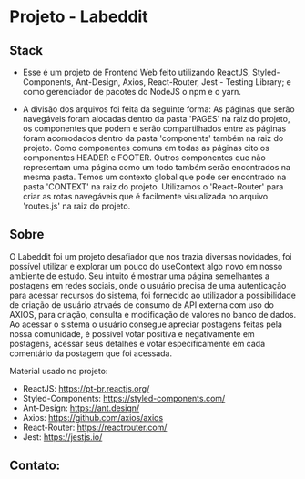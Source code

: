 
# Projeto - Labeddit 

## Stack
- Esse é um projeto de Frontend Web feito utilizando ReactJS, Styled-Components,
Ant-Design, Axios, React-Router, Jest - Testing Library; 
e como gerenciador de pacotes do NodeJS o npm e o yarn.

- A divisão dos arquivos foi feita da seguinte forma:
As páginas que serão navegáveis foram alocadas dentro da pasta 'PAGES' na raiz
do projeto, os componentes que podem e serão compartilhados entre as páginas
foram acomodados dentro da pasta 'components' também na raiz do projeto.
Como componentes comuns em todas as páginas cito os componentes HEADER e FOOTER.
Outros componentes que não representam uma página como um todo também serão
encontrados na mesma pasta. Temos um contexto global que pode ser encontrado na
pasta 'CONTEXT' na raiz do projeto. Utilizamos o 'React-Router' para criar as rotas
navegáveis que é facilmente visualizada no arquivo 'routes.js' na raiz do projeto.


## Sobre
O Labeddit foi um projeto desafiador que nos trazia diversas novidades,
foi possível utilizar e explorar um pouco do useContext algo novo em nosso
ambiente de estudo. Seu intuito é mostrar uma página semelhantes a postagens
em redes sociais, onde o usuário precisa de uma autenticação para acessar recursos
do sistema, foi fornecido ao utilizador a possibilidade de criação de usuário atrvaés
de consumo de API externa com uso do AXIOS, para criação, consulta e modificação
de valores no banco de dados. Ao acessar o sistema o usuário consegue apreciar
postagens feitas pela nossa comunidade, é possível votar positiva e negativamente
em postagens, acessar seus detalhes e votar especificamente em cada comentário da
postagem que foi acessada.

Material usado no projeto:

- ReactJS: https://pt-br.reactjs.org/
- Styled-Components: https://styled-components.com/
- Ant-Design: https://ant.design/
- Axios: https://github.com/axios/axios
- React-Router: https://reactrouter.com/
- Jest: https://jestjs.io/
 

## Contato:
<Eduardo Pezzi>
<edupezz@gmail.com>
